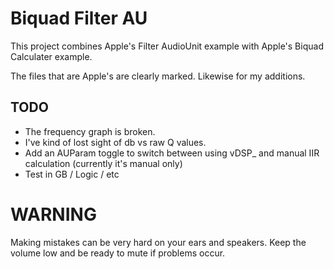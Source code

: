 # Biquad Filter AU

This project combines Apple's Filter AudioUnit example with Apple's Biquad Calculater example.

The files that are Apple's are clearly marked. Likewise for my additions.

## TODO
- The frequency graph is broken.
- I've kind of lost sight of db vs raw Q values.
- Add an AUParam toggle to switch between using vDSP_ and manual IIR calculation (currently it's manual only)
- Test in GB / Logic / etc

# WARNING
Making mistakes can be very hard on your ears and speakers. Keep the volume low and be ready to mute if problems occur.

